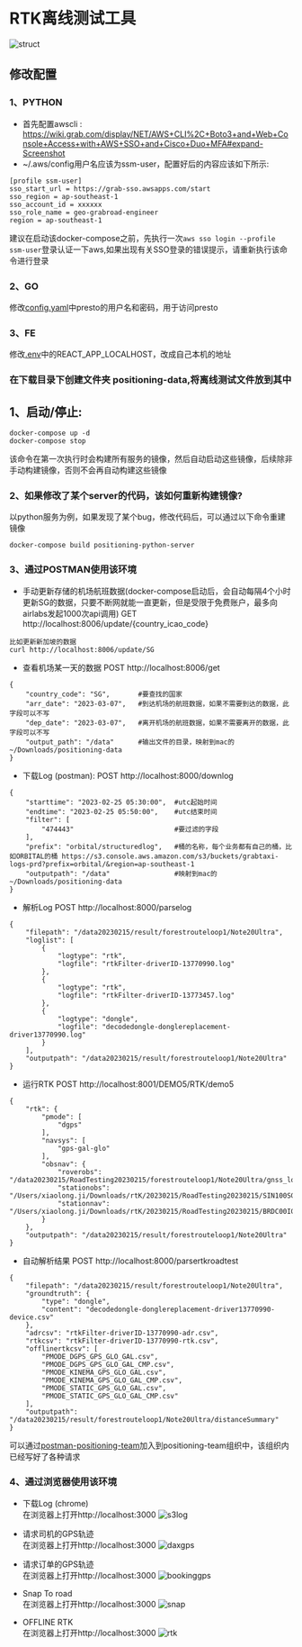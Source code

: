 # RTK离线测试工具
![struct](./docs/img/DockerPositioningTool.png)
## 修改配置

### 1、PYTHON
* 首先配置awscli : https://wiki.grab.com/display/NET/AWS+CLI%2C+Boto3+and+Web+Console+Access+with+AWS+SSO+and+Cisco+Duo+MFA#expand-Screenshot
* ~/.aws/config用户名应该为ssm-user，配置好后的内容应该如下所示:
```
[profile ssm-user]
sso_start_url = https://grab-sso.awsapps.com/start
sso_region = ap-southeast-1
sso_account_id = xxxxxx
sso_role_name = geo-grabroad-engineer
region = ap-southeast-1
```
建议在启动该docker-compose之前，先执行一次```aws sso login --profile ssm-user```登录认证一下aws,如果出现有关SSO登录的错误提示，请重新执行该命令进行登录

### 2、GO
修改[config.yaml](./BE/GOLANG/HTTP/SERVER/positioning_db_service/config.yaml)中presto的用户名和密码，用于访问presto

### 3、FE
修改[.env](./FE/react//positioning-tool/.env)中的REACT_APP_LOCALHOST，改成自己本机的地址

### 在下载目录下创建文件夹 positioning-data,将离线测试文件放到其中

## 1、启动/停止:
```
docker-compose up -d
docker-compose stop
```
该命令在第一次执行时会构建所有服务的镜像，然后自动启动这些镜像，后续除非手动构建镜像，否则不会再自动构建这些镜像

### 2、如果修改了某个server的代码，该如何重新构建镜像?
以python服务为例，如果发现了某个bug，修改代码后，可以通过以下命令重建镜像
```
docker-compose build positioning-python-server
```

### 3、通过POSTMAN使用该环境
* 手动更新存储的机场航班数据(docker-compose启动后，会自动每隔4个小时更新SG的数据，只要不断网就能一直更新，但是受限于免费账户，最多向airlabs发起1000次api调用)
GET http://localhost:8006/update/{country_icao_code}
```
比如更新新加坡的数据
curl http://localhost:8006/update/SG
```

* 查看机场某一天的数据
POST http://localhost:8006/get
```
{
    "country_code": "SG",       #要查找的国家
    "arr_date": "2023-03-07",   #到达机场的航班数据，如果不需要到达的数据，此字段可以不写
    "dep_date": "2023-03-07",   #离开机场的航班数据，如果不需要离开的数据，此字段可以不写
    "output_path": "/data"      #输出文件的目录，映射到mac的~/Downloads/positioning-data
}
```


* 下载Log (postman):
POST http://localhost:8000/downlog
```
{
    "starttime": "2023-02-25 05:30:00",  #utc起始时间
    "endtime": "2023-02-25 05:50:00",    #utc结束时间
    "filter": [
        "474443"                         #要过滤的字段
    ],
    "prefix": "orbital/structuredlog",   #桶的名称，每个业务都有自己的桶，比如ORBITAL的桶 https://s3.console.aws.amazon.com/s3/buckets/grabtaxi-logs-prd?prefix=orbital/&region=ap-southeast-1
    "outputpath": "/data"                #映射到mac的~/Downloads/positioning-data
}
```

* 解析Log
POST http://localhost:8000/parselog
```
{
    "filepath": "/data20230215/result/forestrouteloop1/Note20Ultra",
    "loglist": [
        {
            "logtype": "rtk",
            "logfile": "rtkFilter-driverID-13770990.log"
        },
        {
            "logtype": "rtk",
            "logfile": "rtkFilter-driverID-13773457.log"
        },
        {
            "logtype": "dongle",
            "logfile": "decodedongle-donglereplacement-driver13770990.log"
        }
    ],
    "outputpath": "/data20230215/result/forestrouteloop1/Note20Ultra"
}
```
* 运行RTK
POST http://localhost:8001/DEMO5/RTK/demo5
```
{
    "rtk": {
        "pmode": [
            "dgps"
        ],
        "navsys": [
            "gps-gal-glo"
        ],
        "obsnav": {
            "roverobs": "/data20230215/RoadTesting20230215/forestrouteloop1/Note20Ultra/gnss_log_2023_02_15_14_17_28.23o",
            "stationobs": "/Users/xiaolong.ji/Downloads/rtK/20230215/RoadTesting20230215/SIN100SGP_S_20230460000_01D_30S_MO.rnx",
            "stationnav": "/Users/xiaolong.ji/Downloads/rtK/20230215/RoadTesting20230215/BRDC00IGS_R_20230460000_01D_MN.rnx"
        } 
    },
    "outputpath": "/data20230215/result/forestrouteloop1/Note20Ultra"
}
```

* 自动解析结果
POST http://localhost:8000/parsertkroadtest
```
{
    "filepath": "/data20230215/result/forestrouteloop1/Note20Ultra",
    "groundtruth": {
        "type": "dongle",
        "content": "decodedongle-donglereplacement-driver13770990-device.csv"
    },
    "adrcsv": "rtkFilter-driverID-13770990-adr.csv",
    "rtkcsv": "rtkFilter-driverID-13770990-rtk.csv",
    "offlinertkcsv": [
        "PMODE_DGPS_GPS_GLO_GAL.csv",
        "PMODE_DGPS_GPS_GLO_GAL_CMP.csv",
        "PMODE_KINEMA_GPS_GLO_GAL.csv",
        "PMODE_KINEMA_GPS_GLO_GAL_CMP.csv",
        "PMODE_STATIC_GPS_GLO_GAL.csv",
        "PMODE_STATIC_GPS_GLO_GAL_CMP.csv"
    ],
    "outputpath": "/data20230215/result/forestrouteloop1/Note20Ultra/distanceSummary"
}
```

可以通过[postman-positioning-team](https://app.getpostman.com/join-team?invite_code=968295ea841ef2eddcaf05745cc8df53&target_code=9427bed32b75750ca6aa7e5aecbb820f)加入到positioning-team组织中，该组织内已经写好了各种请求

### 4、通过浏览器使用该环境

* 下载Log (chrome)  
在浏览器上打开http://localhost:3000
![s3log](./docs/img/s3log.png)

* 请求司机的GPS轨迹  
在浏览器上打开http://localhost:3000
![daxgps](./docs/img/daxgps.png)

* 请求订单的GPS轨迹  
在浏览器上打开http://localhost:3000
![bookinggps](./docs/img/bookinggps.png)

* Snap To road  
在浏览器上打开http://localhost:3000
![snap](./docs/img/snap.png)

* OFFLINE RTK  
在浏览器上打开http://localhost:3000
![rtk](./docs/img/rtk.png)